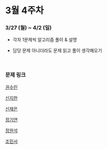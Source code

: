 # 3월 4주차

### 3/27 (월) ~ 4/2 (일)

- 각자 1문제씩 알고리즘 풀이 & 설명

- 담당 문제 아니더라도 문제 읽고 풀이 생각해오기
  
  <br>

### 문제 링크

[권수린]()

[신지한]()

[신재은](https://www.acmicpc.net/problem/2565)

[정기연]()

[정원석](https://www.acmicpc.net/problem/19238)

[조민서]()
